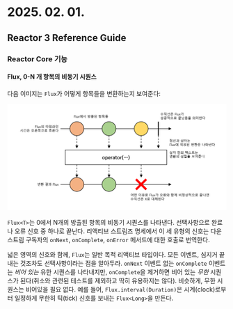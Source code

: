 # 2025. 02. 01.

## Reactor 3 Reference Guide

### Reactor Core 기능

#### Flux, 0-N 개 항목의 비동기 시퀀스

다음 이미지는 `Flux`가 어떻게 항목들을 변환하는지 보여준다:

![flux](img/2025-02-01-fig1.png)



`Flux<T>`는 0에서 N개의 방출된 항목의 비동기 시퀀스를 나타낸다. 선택사항으로 완료나 오류 신호 중 하나로 끝난다. 리액티브 스트림즈 명세에서 이 세 유형의 신호는 다운스트림 구독자의 `onNext`, `onComplete`, `onError` 메서드에 대한 호출로 번역한다.

넓은 영역의 신호와 함께, `Flux`는 일반 목적 리액티브 타입이다. 모든 이벤트, 심지거 끝내는 것조차도 선택사항이라는 점을 알아두라. `onNext` 이벤트 없는 `onComplete` 이벤트는 *비어 있는* 유한 시퀀스를 나타내지만, `onComplete`을 제거하면 비어 있는 *무한* 시퀀스가 된다(취소와 관련된 테스트를 제외하고 딱히 유용하지는 않다). 비슷하게, 무한 시퀀스는 비어있을 필요 없다. 예를 들어, `Flux.interval(Duration)`은 시계(clock)로부터 일정하게 무한히 틱(tick) 신호를 보내는 `Flux<Long>`을 만든다.




